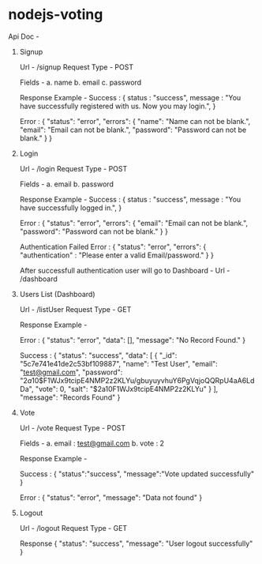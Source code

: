 # nodejs-voting
Api Doc - 

1. Signup

	Url - /signup
	Request Type - POST

	Fields -
	a. name
	b. email
	c. password 

	Response Example - 
	Success : 
	{
		status : "success",
		message : "You have successfully registered with us. Now you may login.",
	}

	Error : 
	{
	    "status": "error",
	    "errors": {
	        "name": "Name can not be blank.",
	        "email": "Email can not be blank.",
	        "password": "Password can not be blank."
	    }
	}

2. Login

	Url - /login
	Request Type - POST

	Fields - 
	a. email
	b. password

	Response Example - 
	Success : 
	{
		status : "success",
		message : "You have successfully logged in.",
	}

	Error : 
	{
	    "status": "error",
	    "errors": {
	        "email": "Email can not be blank.",
	        "password": "Password can not be blank."
	    }
	}

	Authentication Failed Error : 
	{
	    "status": "error",
	    "errors": {
	    	"authentication" : "Please enter a valid Email/password."
	    }
	}

	After successfull authentication user will go to Dashboard - Url - /dashboard


3.	Users List (Dashboard)
	
	Url - /listUser
	Request Type - GET

	Response Example - 

	Error : 
	{
	    "status": "error",
	    "data": [],
	    "message": "No Record Found."
	}

	Success :
	{
	    "status": "success",
	    "data": [
	        {
	            "_id": "5c7e741e41de2c53bf109887",
	            "name": "Test User",
	            "email": "test@gmail.com",
	            "password": "$2a$10$F1WJx9tcipE4NMP2z2KLYu/gbuyuyvhuY6PgVqjoQQRpU4aA6LdDa",
	            "vote": 0,
	            "salt": "$2a$10$F1WJx9tcipE4NMP2z2KLYu"
	        }
	    ],
	    "message": "Records Found"
	}

4. Vote

	Url - /vote
	Request Type - POST

	Fields - 
	a. email : test@gmail.com
	b. vote : 2 

	Response Example -

	Success :
	{
		"status":"success",
		"message":"Vote updated successfully"
	}

	Error : 
	{
	    	"status": "error",
	    	"message": "Data not found"
	}

5. Logout

	Url - /logout
	Request Type - GET
	
	Response
	{
		"status": "success",
		"message": "User logout successfully"
	}